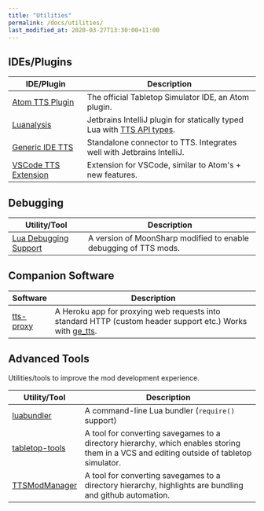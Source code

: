 ```yaml
---
title: "Utilities"
permalink: /docs/utilities/
last_modified_at: 2020-03-27T13:30:00+11:00
---
```


## IDEs/Plugins

| IDE/Plugin | Description |
| --- | --- |
| [Atom TTS Plugin](https://github.com/Berserk-Games/atom-tabletopsimulator-lua) | The official Tabletop Simulator IDE, an Atom plugin. |
| [Luanalysis](https://github.com/Benjamin-Dobell/IntelliJ-Luanalysis) | Jetbrains IntelliJ plugin for statically typed Lua with [TTS API types](https://github.com/Benjamin-Dobell/tts-types). |
| [Generic IDE TTS](https://github.com/r3gis3r/generic-ide-tabletopsimulator) | Standalone connector to TTS. Integrates well with Jetbrains IntelliJ. |
| [VSCode TTS Extension](https://github.com/rolandostar/tabletopsimulator-lua-vscode) | Extension for VSCode, similar to Atom's + new features. |

## Debugging

| Utility/Tool | Description |
| --- | --- |
| [Lua Debugging Support](https://github.com/Benjamin-Dobell/moonsharp) | A version of MoonSharp modified to enable debugging of TTS mods. |

## Companion Software

| Software | Description |
| --- | --- |
| [tts-proxy](https://github.com/Benjamin-Dobell/tts-proxy) | A Heroku app for proxying web requests into standard HTTP (custom header support etc.) Works with [ge_tts](https://gitlab.com/BenjaminDobell/ge_tts). |

## Advanced Tools

Utilities/tools to improve the mod development experience.

| Utility/Tool | Description |
| --- | --- |
| [luabundler](https://github.com/Benjamin-Dobell/luabundler) | A command-line Lua bundler (`require()` support) |
| [tabletop-tools](https://github.com/tomprince/tabletop-tools) | A tool for converting savegames to a directory hierarchy, which enables storing them in a VCS and editing outside of tabletop simulator. |
| [TTSModManager](https://github.com/argonui/TTSModManager) | A tool for converting savegames to a directory hierarchy, highlights are bundling and github automation. |
